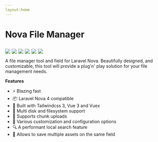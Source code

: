 ```yaml
---
layout:home
---
```

# Nova File Manager

<div style="display: inline-flex; gap: 5px; margin-top:10px;">
<img  src="https://img.shields.io/badge/status-active-success.svg"/>
<img src="https://img.shields.io/badge/license-MIT-blue.svg"/>
<img src="https://img.shields.io/badge/PHP-8-blue.svg"/>
<img src="https://img.shields.io/badge/laravel%2Fnova-4-cyan.svg"/>
<img src="https://img.shields.io/packagist/v/bbs-lab/nova-file-manager.svg"/>
<img src="https://img.shields.io/packagist/dt/bbs-lab/nova-file-manager.svg"/>
</div>


A file manager tool and field for Laravel Nova. Beautifully designed, and customizable, this tool will provide a plug'n'
play solution for your file management needs.

**Features**

- ⚡️ Blazing fast
- 📦️ Laravel Nova 4 compatible
- 💅 Built with Tailwindcss 3, Vue 3 and Vuex
- 💽 Multi disk and filesystem support
- 🧩 Supports chunk uploads
- 🔧 Various customization and configuration options
- 🔍 A performant local search feature
- 🤹‍ Allows to save multiple assets on the same field
